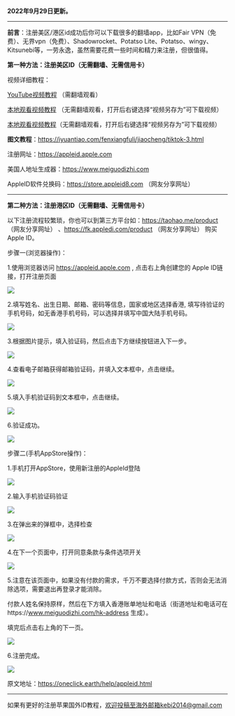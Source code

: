 <!-- wp:paragraph -->
<p><strong>2022年9月29日更新。 </strong></p>
<!-- /wp:paragraph -->

<!-- wp:separator -->
<hr class="wp-block-separator"/>
<!-- /wp:separator -->

<!-- wp:paragraph -->
<p><strong>前言</strong>：注册美区/港区id成功后你可以下载很多的翻墙app，比如Fair VPN（免费）、无界vpn（免费）、Shadowrocket、Potatso Lite、Potatso、wingy、Kitsunebi等，一劳永逸，虽然需要花费一些时间和精力来注册，但很值得。</p>
<!-- /wp:paragraph -->

**第一种方法：注册美区ID（无需翻墙、无需信用卡）**

视频详细教程：

[YouTube视频教程](https://www.youtube.com/watch?v=0hphAq3_yL8&ab_channel=%E6%B3%A2%E4%BB%94%E5%88%86%E4%BA%AB) （需翻墙观看）

[本地观看视频教程](https://d.ssrfree4.xyz/freeAppleID.mp4) （无需翻墙观看，打开后右键选择“视频另存为”可下载视频）

[本地观看视频教程](https://d2.freessr2.xyz/freeAppleID.mp4)（无需翻墙观看，打开后右键选择“视频另存为”可下载视频）

**图文教程**：https://iyuantiao.com/fenxiangfuli/jiaocheng/tiktok-3.html

注册网址：https://appleid.apple.com

美国人地址生成器：https://www.meiguodizhi.com

AppleID软件兑换码：https://store.appleid8.com （网友分享网址）

***

**第二种方法：注册港区ID（无需翻墙、无需信用卡）**

以下注册流程较繁琐，你也可以到第三方平台如：https://taohao.me/product （网友分享网址） 、https://fk.appledi.com/product （网友分享网址） 购买Apple ID。

步骤一(浏览器操作)：

1.使用浏览器访问 https://appleid.apple.com , 点击右上角创建您的 Apple ID链接，打开注册页面

![](https://fastly.jsdelivr.net/gh/Alvin9999/pac2/softimag/hkid1.png)

2.填写姓名、出生日期、邮箱、密码等信息，国家或地区选择香港, 填写待验证的手机号码，如无香港手机号码，可以选择并填写中国大陆手机号码。

![](https://fastly.jsdelivr.net/gh/Alvin9999/pac2/softimag/hkid2.png)

3.根据图片提示，填入验证码，然后点击下方继续按钮进入下一步。

![](https://fastly.jsdelivr.net/gh/Alvin9999/pac2/softimag/hkid3.png)

4.查看电子邮箱获得邮箱验证码，并填入文本框中，点击继续。

![](https://fastly.jsdelivr.net/gh/Alvin9999/pac2/softimag/hkid4.png)

5.填入手机验证码到文本框中，点击继续。

![](https://fastly.jsdelivr.net/gh/Alvin9999/pac2/softimag/hkid5.png)

6.验证成功。

![](https://fastly.jsdelivr.net/gh/Alvin9999/pac2/softimag/hkid6.png)

步骤二(手机AppStore操作)：

1.手机打开AppStore，使用新注册的AppleId登陆

![](https://fastly.jsdelivr.net/gh/Alvin9999/pac2/softimag/hkid13.PNG)

2.输入手机验证码验证

![](https://fastly.jsdelivr.net/gh/Alvin9999/pac2/softimag/hkid14.PNG)

3.在弹出来的弹框中，选择检查

![](https://fastly.jsdelivr.net/gh/Alvin9999/pac2/softimag/hkid15.PNG)

4.在下一个页面中，打开同意条款与条件选项开关

![](https://fastly.jsdelivr.net/gh/Alvin9999/pac2/softimag/hkid16.PNG)

5.注意在该页面中，如果没有付款的需求，千万不要选择付款方式，否则会无法消除选项，需要退出再登录才能消除。

付款人姓名保持原样，然后在下方填入香港账单地址和电话（街道地址和电话可在https://www.meiguodizhi.com/hk-address 生成）。

填完后点击右上角的下一页。

![](https://fastly.jsdelivr.net/gh/Alvin9999/pac2/softimag/hkid17.PNG)

6.注册完成。

![](https://fastly.jsdelivr.net/gh/Alvin9999/pac2/softimag/hkid18.PNG)

原文地址：https://oneclick.earth/help/appleid.html

***

如果有更好的注册苹果国外ID教程，欢迎投稿至海外邮箱kebi2014@gmail.com